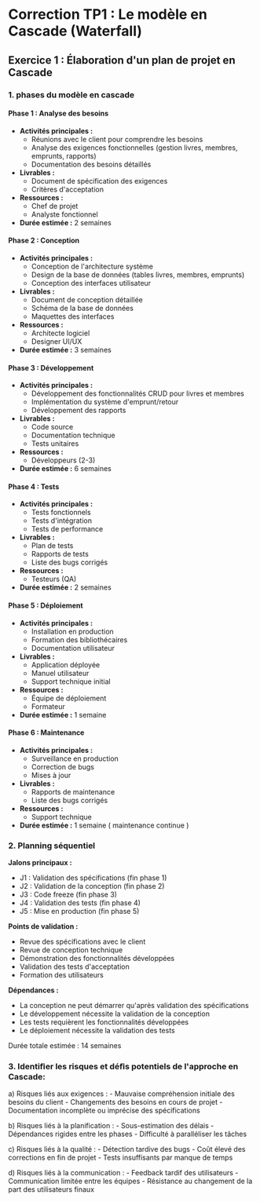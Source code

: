 # Correction TP1 : Le modèle en Cascade (Waterfall)

## Exercice 1 : Élaboration d'un plan de projet en Cascade

### 1. phases du modèle en cascade

#### Phase 1 : Analyse des besoins

- **Activités principales :**
  - Réunions avec le client pour comprendre les besoins
  - Analyse des exigences fonctionnelles (gestion livres, membres, emprunts, rapports)
  - Documentation des besoins détaillés
- **Livrables :**
  - Document de spécification des exigences
  - Critères d'acceptation
- **Ressources :**
  - Chef de projet
  - Analyste fonctionnel
- **Durée estimée :** 2 semaines

#### Phase 2 : Conception

- **Activités principales :**
  - Conception de l'architecture système
  - Design de la base de données (tables livres, membres, emprunts)
  - Conception des interfaces utilisateur
- **Livrables :**
  - Document de conception détaillée
  - Schéma de la base de données
  - Maquettes des interfaces
- **Ressources :**
  - Architecte logiciel
  - Designer UI/UX
- **Durée estimée :** 3 semaines

#### Phase 3 : Développement

- **Activités principales :**
  - Développement des fonctionnalités CRUD pour livres et membres
  - Implémentation du système d'emprunt/retour
  - Développement des rapports
- **Livrables :**
  - Code source
  - Documentation technique
  - Tests unitaires
- **Ressources :**
  - Développeurs (2-3)
- **Durée estimée :** 6 semaines

#### Phase 4 : Tests

- **Activités principales :**
  - Tests fonctionnels
  - Tests d'intégration
  - Tests de performance
- **Livrables :**
  - Plan de tests
  - Rapports de tests
  - Liste des bugs corrigés
- **Ressources :**
  - Testeurs (QA)
- **Durée estimée :** 2 semaines

#### Phase 5 : Déploiement

- **Activités principales :**
  - Installation en production
  - Formation des bibliothécaires
  - Documentation utilisateur
- **Livrables :**
  - Application déployée
  - Manuel utilisateur
  - Support technique initial
- **Ressources :**
  - Équipe de déploiement
  - Formateur
- **Durée estimée :** 1 semaine

#### Phase 6 : Maintenance

- **Activités principales :**
  - Surveillance en production
  - Correction de bugs
  - Mises à jour
- **Livrables :**
  - Rapports de maintenance
  - Liste des bugs corrigés
- **Ressources :**
  - Support technique
- **Durée estimée :** 1 semaine ( maintenance continue )

### 2. Planning séquentiel

**Jalons principaux :**

- J1 : Validation des spécifications (fin phase 1)
- J2 : Validation de la conception (fin phase 2)
- J3 : Code freeze (fin phase 3)
- J4 : Validation des tests (fin phase 4)
- J5 : Mise en production (fin phase 5)

**Points de validation :**

- Revue des spécifications avec le client
- Revue de conception technique
- Démonstration des fonctionnalités développées
- Validation des tests d'acceptation
- Formation des utilisateurs

**Dépendances :**

- La conception ne peut démarrer qu'après validation des spécifications
- Le développement nécessite la validation de la conception
- Les tests requièrent les fonctionnalités développées
- Le déploiement nécessite la validation des tests

Durée totale estimée : 14 semaines

### 3. Identiﬁer les risques et déﬁs potentiels de l'approche en Cascade:

   a) Risques liés aux exigences :
      - Mauvaise compréhension initiale des besoins du client
      - Changements des besoins en cours de projet
      - Documentation incomplète ou imprécise des spécifications

   b) Risques liés à la planification :
      - Sous-estimation des délais
      - Dépendances rigides entre les phases
      - Difficulté à paralléliser les tâches

   c) Risques liés à la qualité :
      - Détection tardive des bugs
      - Coût élevé des corrections en fin de projet
      - Tests insuffisants par manque de temps

   d) Risques liés à la communication :
      - Feedback tardif des utilisateurs
      - Communication limitée entre les équipes
      - Résistance au changement de la part des utilisateurs finaux
